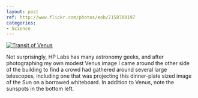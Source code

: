 ```yaml
---
layout: post
ref: http://www.flickr.com/photos/eob/7158700197
categories:
- Science
---
```


[![Transit of Venus][2]][1]

Not surprisingly, HP Labs has many astronomy geeks, and after photographing my own modest Venus image I came around the other side of the building to find a crowd had gathered around several large telescopes, including one that was projecting this dinner-plate sized image of the Sun on a borrowed whiteboard. In addition to Venus, note the sunspots in the bottom left.

  [1]: http://www.flickr.com/photos/eob/7158700197
  [2]: http://farm9.staticflickr.com/8015/7158700197_9eacdc20a3_b_d.jpg
